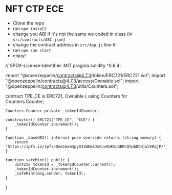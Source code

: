 # NFT CTP ECE

- Clone the repo
- run `npm install`
- change you ABI if it's not the same we coded in class (in `src/contracts/ABI.json`)
- change the contract address in `src/App.js` line 6
- run `npm run start`
- enjoy!

// SPDX-License-Identifier: MIT
pragma solidity ^0.8.4;

import "@openzeppelin/contracts@4.7.3/token/ERC721/ERC721.sol";
import "@openzeppelin/contracts@4.7.3/access/Ownable.sol";
import "@openzeppelin/contracts@4.7.3/utils/Counters.sol";

contract TPE_CE is ERC721, Ownable {
    using Counters for Counters.Counter;

    Counters.Counter private _tokenIdCounter;

    constructor() ERC721("TPE_CE", "ECE") {
        _tokenIdCounter.increment();
    }

    function _baseURI() internal pure override returns (string memory) {
        return "https://ipfs.io/ipfs/Qma1mxm3py8JsWEmZJx6cv8UKSpGBMcQYpbDbHju2VRqjP/";
    }

    function safeMint() public {
        uint256 tokenId = _tokenIdCounter.current();
        _tokenIdCounter.increment();
        _safeMint(msg.sender, tokenId);
    }
}

